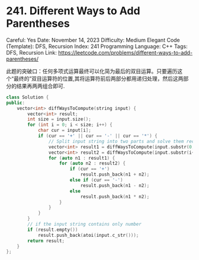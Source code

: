 # 241. Different Ways to Add Parentheses

Careful: Yes
Date: November 14, 2023
Difficulty: Medium
Elegant Code (Template): DFS, Recursion
Index: 241
Programming Language: C++
Tags: DFS, Recursion
Link: https://leetcode.com/problems/different-ways-to-add-parentheses/

此题的突破口：任何多项式运算最终可以化简为最后的双目运算。只要遍历这个“最终的”双目运算符的位置,其将运算符前后两部分都用递归处理，然后这两部分的结果再两两组合即可.

```cpp
class Solution {
public:
    vector<int> diffWaysToCompute(string input) {
        vector<int> result;
        int size = input.size();
        for (int i = 0; i < size; i++) {
            char cur = input[i];
            if (cur == '+' || cur == '-' || cur == '*') {
                // Split input string into two parts and solve them recursively
                vector<int> result1 = diffWaysToCompute(input.substr(0, i));
                vector<int> result2 = diffWaysToCompute(input.substr(i+1));
                for (auto n1 : result1) {
                    for (auto n2 : result2) {
                        if (cur == '+')
                            result.push_back(n1 + n2);
                        else if (cur == '-')
                            result.push_back(n1 - n2);
                        else
                            result.push_back(n1 * n2);    
                    }
                }
            }
        }
        // if the input string contains only number
        if (result.empty())
            result.push_back(atoi(input.c_str()));
        return result;
    }
};
```